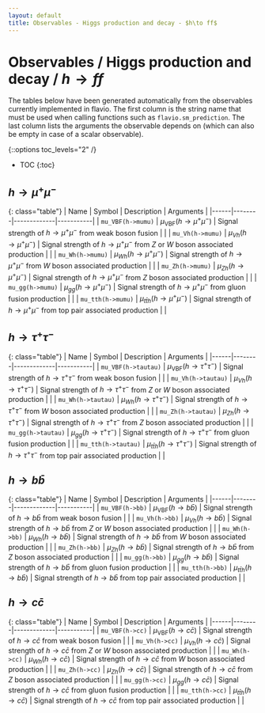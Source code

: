```yaml
---
layout: default
title: Observables - Higgs production and decay - $h\to ff$
---
```


# Observables / Higgs production and decay / $h\to ff$



The tables below have been generated automatically from the observables currently
implemented in flavio. The first column is the string name that must  be used
when calling functions such as `flavio.sm_prediction`. The last column lists
the arguments the observable depends on (which can also be empty in case of
a scalar observable).



{::options toc_levels="2" /}

* TOC
{:toc}

## $h \to \mu^+\mu^-$

{: class="table"}
| Name | Symbol | Description | Arguments |
|------|--------|-------------|-----------|
| `mu_VBF(h->mumu)` | $\mu_{\text{VBF}}(h \to \mu^+\mu^-)$ | Signal strength of $h \to \mu^+\mu^-$ from weak boson fusion |  |
| `mu_Vh(h->mumu)` | $\mu_{Vh}(h \to \mu^+\mu^-)$ | Signal strength of $h \to \mu^+\mu^-$ from $Z$ or $W$ boson associated production |  |
| `mu_Wh(h->mumu)` | $\mu_{Wh}(h \to \mu^+\mu^-)$ | Signal strength of $h \to \mu^+\mu^-$ from $W$ boson associated production |  |
| `mu_Zh(h->mumu)` | $\mu_{Zh}(h \to \mu^+\mu^-)$ | Signal strength of $h \to \mu^+\mu^-$ from $Z$ boson associated production |  |
| `mu_gg(h->mumu)` | $\mu_{gg}(h \to \mu^+\mu^-)$ | Signal strength of $h \to \mu^+\mu^-$ from gluon fusion production |  |
| `mu_tth(h->mumu)` | $\mu_{t\bar t h}(h \to \mu^+\mu^-)$ | Signal strength of $h \to \mu^+\mu^-$ from top pair associated production |  |


## $h \to \tau^+\tau^-$

{: class="table"}
| Name | Symbol | Description | Arguments |
|------|--------|-------------|-----------|
| `mu_VBF(h->tautau)` | $\mu_{\text{VBF}}(h \to \tau^+\tau^-)$ | Signal strength of $h \to \tau^+\tau^-$ from weak boson fusion |  |
| `mu_Vh(h->tautau)` | $\mu_{Vh}(h \to \tau^+\tau^-)$ | Signal strength of $h \to \tau^+\tau^-$ from $Z$ or $W$ boson associated production |  |
| `mu_Wh(h->tautau)` | $\mu_{Wh}(h \to \tau^+\tau^-)$ | Signal strength of $h \to \tau^+\tau^-$ from $W$ boson associated production |  |
| `mu_Zh(h->tautau)` | $\mu_{Zh}(h \to \tau^+\tau^-)$ | Signal strength of $h \to \tau^+\tau^-$ from $Z$ boson associated production |  |
| `mu_gg(h->tautau)` | $\mu_{gg}(h \to \tau^+\tau^-)$ | Signal strength of $h \to \tau^+\tau^-$ from gluon fusion production |  |
| `mu_tth(h->tautau)` | $\mu_{t\bar t h}(h \to \tau^+\tau^-)$ | Signal strength of $h \to \tau^+\tau^-$ from top pair associated production |  |


## $h \to b\bar b$

{: class="table"}
| Name | Symbol | Description | Arguments |
|------|--------|-------------|-----------|
| `mu_VBF(h->bb)` | $\mu_{\text{VBF}}(h \to b\bar b)$ | Signal strength of $h \to b\bar b$ from weak boson fusion |  |
| `mu_Vh(h->bb)` | $\mu_{Vh}(h \to b\bar b)$ | Signal strength of $h \to b\bar b$ from $Z$ or $W$ boson associated production |  |
| `mu_Wh(h->bb)` | $\mu_{Wh}(h \to b\bar b)$ | Signal strength of $h \to b\bar b$ from $W$ boson associated production |  |
| `mu_Zh(h->bb)` | $\mu_{Zh}(h \to b\bar b)$ | Signal strength of $h \to b\bar b$ from $Z$ boson associated production |  |
| `mu_gg(h->bb)` | $\mu_{gg}(h \to b\bar b)$ | Signal strength of $h \to b\bar b$ from gluon fusion production |  |
| `mu_tth(h->bb)` | $\mu_{t\bar t h}(h \to b\bar b)$ | Signal strength of $h \to b\bar b$ from top pair associated production |  |


## $h \to c\bar c$

{: class="table"}
| Name | Symbol | Description | Arguments |
|------|--------|-------------|-----------|
| `mu_VBF(h->cc)` | $\mu_{\text{VBF}}(h \to c\bar c)$ | Signal strength of $h \to c\bar c$ from weak boson fusion |  |
| `mu_Vh(h->cc)` | $\mu_{Vh}(h \to c\bar c)$ | Signal strength of $h \to c\bar c$ from $Z$ or $W$ boson associated production |  |
| `mu_Wh(h->cc)` | $\mu_{Wh}(h \to c\bar c)$ | Signal strength of $h \to c\bar c$ from $W$ boson associated production |  |
| `mu_Zh(h->cc)` | $\mu_{Zh}(h \to c\bar c)$ | Signal strength of $h \to c\bar c$ from $Z$ boson associated production |  |
| `mu_gg(h->cc)` | $\mu_{gg}(h \to c\bar c)$ | Signal strength of $h \to c\bar c$ from gluon fusion production |  |
| `mu_tth(h->cc)` | $\mu_{t\bar t h}(h \to c\bar c)$ | Signal strength of $h \to c\bar c$ from top pair associated production |  |


